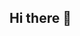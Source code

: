 ## Hi there 👋

<!--
**SavaISebastian/SavaISebastian** is a ✨ _special_ ✨ repository because its `README.md` (this file) appears on your GitHub profile.

Here are some ideas to get you started:

- 🔭 I’m currently working on developing myself in every aspect possible, that will help me in the long run. 
- 🌱 I’m currently learning programming in C++, Python and Java.
- 👯 I’m looking to collaborate on projects. 
- 🤔 I’m looking for help with anything that will give me experience.
- 💬 Ask me about how am I doing!
- 📫 How to reach me: via my student email (savasebastian24@stud.ase.ro) or my personal email (sebastian_sava@icloud.com)
- 😄 Pronouns: he / him
- ⚡ Fun fact: I love food and dogs.
